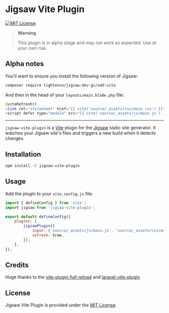 # Jigsaw Vite Plugin

[![MIT License](https://img.shields.io/github/license/tighten/jigsaw-vite-plugin)](https://github.com/tightenco/jigsaw-vite-plugin/blob/main/LICENSE)

> **Warning**
>
> This plugin is in alpha stage and may not work as expected. Use at your own risk.

## Alpha notes

You'll want to ensure you install the following version of Jigsaw:

```sh
composer require tightenco/jigsaw:dev-gc/add-vite
```

And then in the head of your `layouts/main.blade.php` file:

```php
@viteRefresh()
<link rel="stylesheet" href="{{ vite('source/_assets/css/main.css') }}">
<script defer type="module" src="{{ vite('source/_assets/js/main.js') }}"></script>
```

---

`jigsaw-vite-plugin` is a [Vite](https://vite.dev/) plugin for the [Jigsaw](https://github.com/tighten/jigsaw) static site generator. It watches your Jigsaw site's files and triggers a new build when it detects changes.

## Installation

```sh
npm install -D jigsaw-vite-plugin
```

## Usage

Add the plugin to your `vite.config.js` file:

```js
import { defineConfig } from 'vite';
import jigsaw from 'jigsaw-vite-plugin';

export default defineConfig({
    plugins: [
        jigsawPlugin({
            input: ['source/_assets/js/main.js', 'source/_assets/css/main.css'],
            refresh: true,
        }),
    ],
});
```

## Credits

Huge thanks to the [vite-plugin-full-reload](https://github.com/ElMassimo/vite-plugin-full-reload) and [laravel-vite-plugin](https://github.com/laravel/vite-plugin/)

## License

Jigsaw Vite Plugin is provided under the [MIT License](LICENSE).
